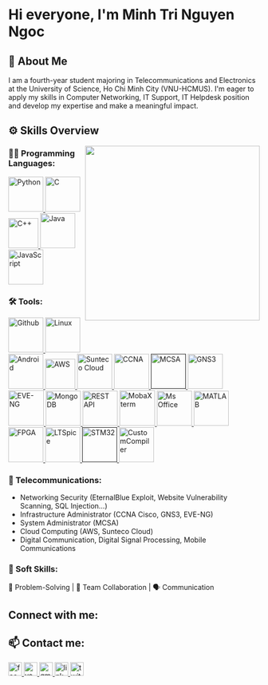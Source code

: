 # <h1 align="left">Hi everyone, I'm Minh Tri Nguyen Ngoc</h1>

## 🚀 About Me
I am a fourth-year student majoring in Telecommunications and Electronics at the University of Science, Ho Chi Minh City (VNU-HCMUS). 
I'm eager to apply my skills in Computer Networking, IT Support, IT Helpdesk position and develop my expertise and make a meaningful impact.

## ⚙️ Skills Overview
<img align='right' src="https://media.licdn.com/dms/image/D5612AQGOmwfIE5mlWA/article-cover_image-shrink_720_1280/0/1674617947228?e=2147483647&v=beta&t=FTU_isQ6VYfV5D_ueFHPWvT8ZqgDeJG3yr8Mi8lpfk0" width="350">

### 👨‍💻 Programming Languages:
<p>
  <a href="https://www.python.org/" target="_blank">
    <img src="https://cdn.jsdelivr.net/gh/devicons/devicon/icons/python/python-original.svg" alt="Python" width="70" height="70"/>
  </a>
  <a href="https://devdocs.io/c/" target="_blank">
    <img src="https://cdn.jsdelivr.net/gh/devicons/devicon/icons/c/c-original.svg" alt="C" width="70" height="70"/>
  </a>
  <a href="https://cplusplus.com/" target="_blank">
    <img src="https://upload.wikimedia.org/wikipedia/commons/thumb/1/18/ISO_C%2B%2B_Logo.svg/1200px-ISO_C%2B%2B_Logo.svg.png" alt="C++" width="60"/>
  </a>
  <a href="https://www.java.com/" target="_blank">
    <img src="https://cdn.jsdelivr.net/gh/devicons/devicon/icons/java/java-original.svg" alt="Java" width="70" height="70"/>
  </a>
  <a href="https://developer.mozilla.org/en-US/docs/Web/JavaScript" target="_blank">
    <img src="https://cdn.jsdelivr.net/gh/devicons/devicon/icons/javascript/javascript-original.svg" alt="JavaScript" width="70" height="70"/>
  </a>
</p>

### 🛠 Tools:
<p>
  <a href="https://github.com/" target="_blanfalse" />
      <img src="https://cdn.worldvectorlogo.com/logos/github-icon-2.svg" alt="Github" height="70" weight="70" />
  </a>
  <a href="https://www.linux.org/" target="_blanfalse" />
      <img src="https://www.vectorlogo.zone/logos/linux/linux-icon.svg" alt="Linux" height="70" weight="70" />
  </a>
  <a href="https://developer.android.com/studio" target="_blank" >
      <img src="https://upload.wikimedia.org/wikipedia/commons/thumb/c/c1/Android_Studio_icon_%282023%29.svg/1200px-Android_Studio_icon_%282023%29.svg.png" alt="Android" height="70"/>
  </a>
  <a href="https://www.credly.com/badges/cf104754-d148-4619-b1f8-92f5f29d0aae/public_url" target="_blank" >
      <img src="https://upload.wikimedia.org/wikipedia/commons/thumb/9/93/Amazon_Web_Services_Logo.svg/2560px-Amazon_Web_Services_Logo.svg.png" alt="AWS" height="60" weight="60"/>
  </a>
  <a href="https://dashboard.sunteco.vn/" target="_blank" >
      <img src="https://sunteco.vn/wp-content/uploads/2023/04/Sunteco-logo-200x200-1.png" alt="Sunteco Cloud" height="70" weight="70"/>
  </a>
  <a href="https://www.credly.com/badges/cbeb46fe-56d0-4072-9f47-f26ccdb5bb44/public_url" target="_blank" >
      <img src="https://appliedtechnologyacademy.com/wp-content/uploads/2024/03/ccna-logo-e1715949101724.webp" alt="CCNA" height="70" weight="70" />
  </a>
  <a href="" target="_blank" >
      <img src="https://cdn.worldvectorlogo.com/logos/windows-server-2.svg" alt="MCSA" height="70" />
  </a>
  <a href="https://www.gns3.com/" target="_blank" >
      <img src="https://static-00.iconduck.com/assets.00/apps-gns3-icon-512x512-awzic0u1.png" alt="GNS3" height="70" weight="70" />
  </a>
  <a href="https://www.eve-ng.net/" target="_blank" >
      <img src="https://bit.ly/eve-ng-icon" alt="EVE-NG"  height="71" weight="71"/>
  </a>
  <a href="https://www.mongodb.com/" target="_blank" >
      <img src="https://www.svgrepo.com/show/331488/mongodb.svg" alt="MongoDB" height="70" weight="70"/>
  </a>
  <a href="https://www.mongodb.com/" target="_blank" >
      <img src="https://media.licdn.com/dms/image/v2/D4D12AQEAO8b3YbB2bw/article-cover_image-shrink_600_2000/article-cover_image-shrink_600_2000/0/1670420866062?e=2147483647&v=beta&t=g8_5fQXK2PxUapClJTjmx9uV2t6noDWTkkiQSbb33ys" alt="REST API" height="70" weight="70"/>
  </a>
  
  <a href="https://mobaxterm.mobatek.net/" target="_blank" >
      <img src="https://img.utdstc.com/icon/a74/0c5/a740c5e5d9d9d4a1fe6e4c9018055de8b272df56aa5b76ae5f2447923870bf6f:200" alt="MobaXterm" height="71" weight="71"/>
  </a>
  <a href="https://www.office.com/" target="_blank" >
      <img src="https://cdn-icons-png.flaticon.com/256/732/732222.png" alt="Ms Office" height="70" weight="70" />
  </a>
  <a href="https://www.mathworks.com/products/matlab.html" target="_blank">
      <img src="https://upload.wikimedia.org/wikipedia/commons/2/21/Matlab_Logo.png" alt="MATLAB" width="70" height="70"/>
  </a>
  <a href="https://www.intel.com/" target="_blank">
      <img src="https://github.com/tuan22th4/Images/blob/main/quartusii_icon.ico" alt="FPGA" width="70" height="70"/>
  </a>
  <a href="https://www.analog.com/en/resources/design-tools-and-calculators/ltspice-simulator.html" target="_blank">
      <img src="https://images.sftcdn.net/images/t_app-icon-m/p/d55e21eb-857a-4b0e-8403-584ec5ce0543/1490032411/ltspice-icon.jpg" alt="LTSpice" width="70" height="70"/>
  </a>
  <a href="" target="_blank">
      <img src="https://user-images.githubusercontent.com/16562333/54928769-ba986300-4f14-11e9-91d7-ecc6640d1989.png" alt="STM32" width="70" height="70"/>
  </a>
  <a href="https://www.synopsys.com/implementation-and-signoff/custom-design-platform/custom-compiler.html" target="_blank">
      <img src="https://images.credly.com/images/092f3fa2-27e3-4023-a9d7-f0f8de106156/image.png" alt="CustomCompiler" width="70" height="70"/>
  </a>
  
</p>

### 📡 Telecommunications:
<ul>
  <li>Networking Security (EternalBlue Exploit, Website Vulnerability Scanning, SQL Injection...)</li>
  <li>Infrastructure Administrator (CCNA Cisco, GNS3, EVE-NG)</li>
  <li>System Administrator (MCSA)</li>
  <li>Cloud Computing (AWS, Sunteco Cloud)</li>
  <li>Digital Communication, Digital Signal Processing, Mobile Communications</li>
</ul>

### 🤝 Soft Skills:
🧠 Problem-Solving | 👥 Team Collaboration | 🗣 Communication

<h2 align="left">Connect with me:</h2>

## 📫 Contact me:
<div align="left">
    <a href="https://www.facebook.com/minhtri.nguyenngoc.3572" target="_blank">
        <img src="https://img.shields.io/static/v1?message=Facebook&logo=facebook&label=&color=1877F2&logoColor=white&labelColor=&style=for-the-badge" height="27" alt="facebook logo"  />
    </a>
    <a href="https://www.youtube.com/@davidnguyen7897" target="_blank">
        <img src="https://img.shields.io/static/v1?message=Youtube&logo=youtube&label=&color=FF0000&logoColor=white&labelColor=&style=for-the-badge" height="27" alt="youtube logo"  />
      </a>
    <a href="mailto:bthong45@gmail.com" target="_blank">
        <img src="https://img.shields.io/static/v1?message=Gmail&logo=gmail&label=&color=D14836&logoColor=white&labelColor=&style=for-the-badge" height="27" alt="gmail logo"  />
    </a>
    <a href="https://www.linkedin.com/in/nguynngcminhtr7" target="_blank">
        <img src="https://img.shields.io/static/v1?message=LinkedIn&logo=linkedin&label=&color=0077B5&logoColor=white&labelColor=&style=for-the-badge" height="27" alt="linkedin logo"  />
    </a>
    <a href="https://x.com/NguynNgcMinhTr7" target="_blank">
        <img src="https://img.shields.io/static/v1?message=Twitter&logo=twitter&label=&color=1DA1F2&logoColor=white&labelColor=&style=for-the-badge" height="27" alt="twitter logo"  />
    </a>
</div>
